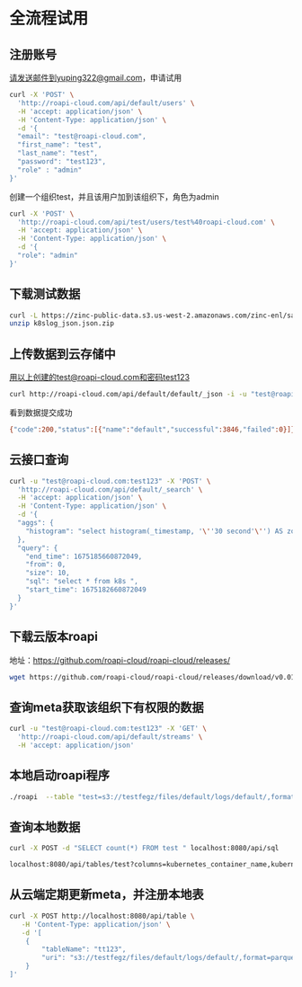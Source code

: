 # 全流程试用

## 注册账号
请发送邮件到yuping322@gmail.com，申请试用

```bash
curl -X 'POST' \
  'http://roapi-cloud.com/api/default/users' \
  -H 'accept: application/json' \
  -H 'Content-Type: application/json' \
  -d '{
  "email": "test@roapi-cloud.com",
  "first_name": "test",
  "last_name": "test",
  "password": "test123",
  "role" : "admin"
}'


```
创建一个组织test，并且该用户加到该组织下，角色为admin
```bash
curl -X 'POST' \
  'http://roapi-cloud.com/api/test/users/test%40roapi-cloud.com' \
  -H 'accept: application/json' \
  -H 'Content-Type: application/json' \
  -d '{
  "role": "admin"
}'

```
## 下载测试数据
```bash
curl -L https://zinc-public-data.s3.us-west-2.amazonaws.com/zinc-enl/sample-k8s-logs/k8slog_json.json.zip -o k8slog_json.json.zip
unzip k8slog_json.json.zip
```
## 上传数据到云存储中
用以上创建的test@roapi-cloud.com和密码test123
```bash
curl http://roapi-cloud.com/api/default/default/_json -i -u "test@roapi-cloud.com:test123"  -d "@k8slog_json.json"
```
看到数据提交成功
```bash
{"code":200,"status":[{"name":"default","successful":3846,"failed":0}]}
```
## 云接口查询
```bash
curl -u "test@roapi-cloud.com:test123" -X 'POST' \
  'http://roapi-cloud.com/api/default/_search' \
  -H 'accept: application/json' \
  -H 'Content-Type: application/json' \
  -d '{
  "aggs": {
    "histogram": "select histogram(_timestamp, '\''30 second'\'') AS zo_sql_key, count(*) AS zo_sql_num from query GROUP BY zo_sql_key ORDER BY zo_sql_key"
  },
  "query": {
    "end_time": 1675185660872049,
    "from": 0,
    "size": 10,
    "sql": "select * from k8s ",
    "start_time": 1675182660872049
  }
}'

```

## 下载云版本roapi

地址：https://github.com/roapi-cloud/roapi-cloud/releases/
```bash
wget https://github.com/roapi-cloud/roapi-cloud/releases/download/v0.01/roapi_linux_amd32.tar.gz
```

## 查询meta获取该组织下有权限的数据
```bash
curl -u "test@roapi-cloud.com:test123" -X 'GET' \
  'http://roapi-cloud.com/api/default/streams' \
  -H 'accept: application/json'
```

## 本地启动roapi程序
```bash
./roapi  --table "test=s3://testfegz/files/default/logs/default/,format=parquet"
```

## 查询本地数据
```bash
curl -X POST -d "SELECT count(*) FROM test " localhost:8080/api/sql

localhost:8080/api/tables/test?columns=kubernetes_container_name,kubernetes_labels_controller_revision_hash&limit=12
```

## 从云端定期更新meta，并注册本地表
```bash
curl -X POST http://localhost:8080/api/table \
   -H 'Content-Type: application/json' \
   -d '[
    {
        "tableName": "tt123",
        "uri": "s3://testfegz/files/default/logs/default/,format=parquet"
    }
]'
```

